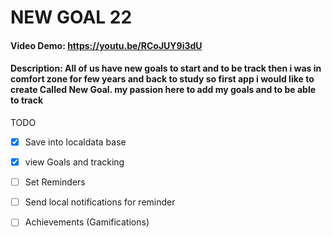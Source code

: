 
# NEW GOAL 22
#### Video Demo:  https://youtu.be/RCoJUY9i3dU
#### Description: All of us have new goals to start and to be track then i was in comfort zone for few years and back to study so first app i would like to create Called New Goal. my passion here to add my goals and to be able to track

TODO

- [x] Save into localdata base
- [x] view Goals and tracking
- [ ] Set Reminders
- [ ] Send local notifications for reminder
- [ ] Achievements (Gamifications)

